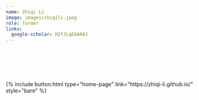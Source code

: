 ```yaml
---
name: Zhiqi Li
image: images/zhiqili.jpeg
role: former
links:
  google-scholar: H2fJLqEAAAAJ
---
```


<div style="margin-top: 100px">
  {% include button.html type="home-page" link="https://zhiqi-li.github.io/" style="bare" %}
</div>